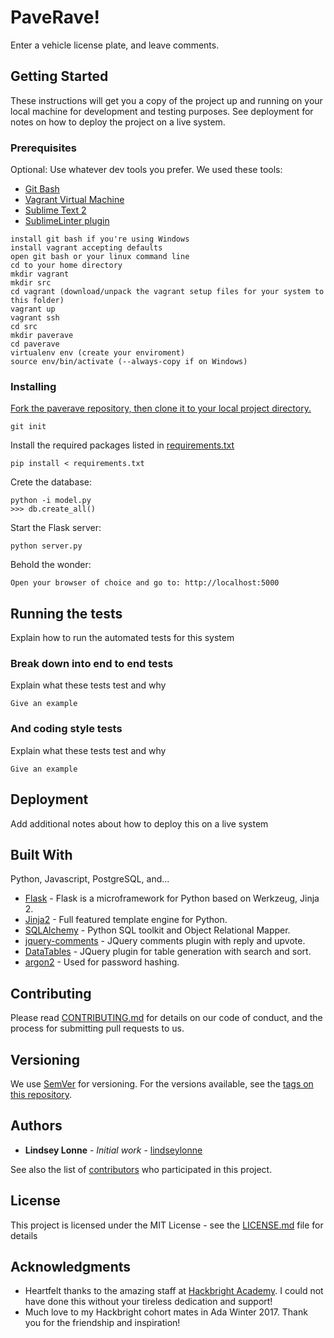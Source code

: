# PaveRave!

Enter a vehicle license plate, and leave comments.

## Getting Started

These instructions will get you a copy of the project up and running on your local machine for development and testing purposes. See deployment for notes on how to deploy the project on a live system.

### Prerequisites

Optional: Use whatever dev tools you prefer. We used these tools:

* [Git Bash](https://git-for-windows.github.io/)
* [Vagrant Virtual Machine](https://www.vagrantup.com/downloads.html)
* [Sublime Text 2](https://sublimetext.com/2)
* [SublimeLinter plugin](https://sublime.wbond.net/installation#st2)

```
install git bash if you're using Windows
install vagrant accepting defaults
open git bash or your linux command line
cd to your home directory
mkdir vagrant
mkdir src
cd vagrant (download/unpack the vagrant setup files for your system to this folder)
vagrant up
vagrant ssh
cd src
mkdir paverave
cd paverave
virtualenv env (create your enviroment)
source env/bin/activate (--always-copy if on Windows)
```

### Installing

[Fork the paverave repository, then clone it to your local project directory.](https://guides.github.com/activities/forking/)

```
git init
```

Install the required packages listed in 
[requirements.txt](https://github.com/lindseylonne/paverave/blob/master/requirements.txt)

```
pip install < requirements.txt
```

Crete the database:

```
python -i model.py
>>> db.create_all()
```

Start the Flask server:

```
python server.py
```

Behold the wonder:

```
Open your browser of choice and go to: http://localhost:5000
```

## Running the tests

Explain how to run the automated tests for this system

### Break down into end to end tests

Explain what these tests test and why

```
Give an example
```

### And coding style tests

Explain what these tests test and why

```
Give an example
```

## Deployment

Add additional notes about how to deploy this on a live system

## Built With

Python, Javascript, PostgreSQL, and...
* [Flask](http://flask.pocoo.org/) - Flask is a microframework for Python based on Werkzeug, Jinja 2.
* [Jinja2](http://jinja.pocoo.org/) - Full featured template engine for Python.
* [SQLAlchemy](http://www.sqlalchemy.org/) - Python SQL toolkit and Object Relational Mapper.
* [jquery-comments](http://viima.github.io/jquery-comments) - JQuery comments plugin with reply and upvote.
* [DataTables](https://datatables.net/) - JQuery plugin for table generation with search and sort.
* [argon2](http://argon2-cffi.readthedocs.io/en/stable/argon2.html) - Used for password hashing.

## Contributing

Please read [CONTRIBUTING.md](https://github.com/lindseylonne/paverave/blob/master/CONTRIBUTING.md) for details on our code of conduct, and the process for submitting pull requests to us.

## Versioning

We use [SemVer](http://semver.org/) for versioning. For the versions available, see the [tags on this repository](https://github.com/lindseylonne/paverave/tags). 

## Authors

* **Lindsey Lonne** - *Initial work* - [lindseylonne](https://github.com/lindseylonne)

See also the list of [contributors](https://github.com/lindseylonne/paverave/contributors) who participated in this project.

## License

This project is licensed under the MIT License - see the [LICENSE.md](https://github.com/lindseylonne/paverave/blob/master/LICENSE.md) file for details

## Acknowledgments

* Heartfelt thanks to the amazing staff at [Hackbright Academy](https://hackbrightacademy.com/). I could not have done this without your tireless dedication and support!
* Much love to my Hackbright cohort mates in Ada Winter 2017. Thank you for the friendship and inspiration!
